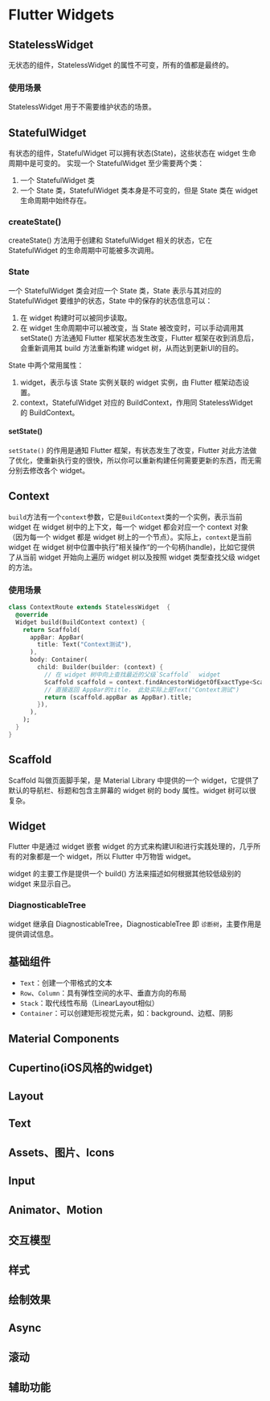 # Flutter Widgets



## StatelessWidget

无状态的组件，StatelessWidget 的属性不可变，所有的值都是最终的。

### 使用场景

StatelessWidget 用于不需要维护状态的场景。

## StatefulWidget

有状态的组件，StatefulWidget 可以拥有状态(State)，这些状态在 widget 生命周期中是可变的。
实现一个 StatefulWidget 至少需要两个类：

1. 一个 StatefulWidget 类
2. 一个 State 类，StatefulWidget 类本身是不可变的，但是 State 类在 widget 生命周期中始终存在。



### createState()

createState() 方法用于创建和 StatefulWidget 相关的状态，它在 StatefulWidget 的生命周期中可能被多次调用。



### State

一个 StatefulWidget 类会对应一个 State 类，State 表示与其对应的 StatefulWidget 要维护的状态，State 中的保存的状态信息可以：

1. 在 widget 构建时可以被同步读取。
2. 在 widget 生命周期中可以被改变，当 State 被改变时，可以手动调用其 setState() 方法通知 Flutter 框架状态发生改变，Flutter 框架在收到消息后，会重新调用其 build 方法重新构建 widget 树，从而达到更新UI的目的。



State 中两个常用属性：

1. widget，表示与该 State 实例关联的 widget 实例，由 Flutter 框架动态设置。
2. context，StatefulWidget 对应的 BuildContext，作用同 StatelessWidget 的 BuildContext。



#### setState()

`setState()` 的作用是通知 Flutter 框架，有状态发生了改变，Flutter 对此方法做了优化，使重新执行变的很快，所以你可以重新构建任何需要更新的东西，而无需分别去修改各个 widget。



## Context

`build`方法有一个`context`参数，它是`BuildContext`类的一个实例，表示当前 widget 在 widget 树中的上下文，每一个 widget 都会对应一个 context 对象（因为每一个 widget 都是 widget 树上的一个节点）。实际上，`context`是当前 widget 在 widget 树中位置中执行”相关操作“的一个句柄(handle)，比如它提供了从当前 widget 开始向上遍历 widget 树以及按照 widget 类型查找父级 widget 的方法。

### 使用场景

```dart
class ContextRoute extends StatelessWidget  {
  @override
  Widget build(BuildContext context) {
    return Scaffold(
      appBar: AppBar(
        title: Text("Context测试"),
      ),
      body: Container(
        child: Builder(builder: (context) {
          // 在 widget 树中向上查找最近的父级`Scaffold`  widget 
          Scaffold scaffold = context.findAncestorWidgetOfExactType<Scaffold>();
          // 直接返回 AppBar的title， 此处实际上是Text("Context测试")
          return (scaffold.appBar as AppBar).title;
        }),
      ),
    );
  }
}
```





## Scaffold

Scaffold 叫做页面脚手架，是 Material Library 中提供的一个 widget，它提供了默认的导航栏、标题和包含主屏幕的 widget 树的 body 属性。widget 树可以很复杂。

## Widget

Flutter 中是通过 widget 嵌套 widget 的方式来构建UI和进行实践处理的，几乎所有的对象都是一个 widget，所以 Flutter 中万物皆 widget。

widget 的主要工作是提供一个 build() 方法来描述如何根据其他较低级别的 widget 来显示自己。

### DiagnosticableTree

widget 继承自 DiagnosticableTree，DiagnosticableTree 即 `诊断树`，主要作用是提供调试信息。

## 基础组件

- `Text`：创建一个带格式的文本
- `Row`、`Column`：具有弹性空间的水平、垂直方向的布局
- `Stack`：取代线性布局（LinearLayout相似）
- `Container`：可以创建矩形视觉元素，如：background、边框、阴影

## Material Components

## Cupertino(iOS风格的widget)

## Layout

## Text

## Assets、图片、Icons

## Input

## Animator、Motion

## 交互模型

## 样式

## 绘制效果

## Async

## 滚动

## 辅助功能

